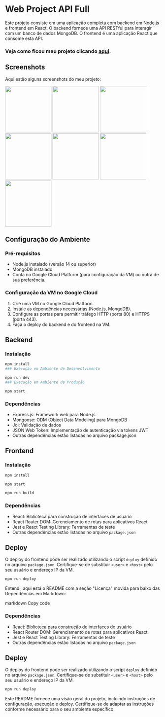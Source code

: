 # Web Project API Full

Este projeto consiste em uma aplicação completa com backend em Node.js e frontend em React. O backend fornece uma API RESTful para interagir com um banco de dados MongoDB. O frontend é uma aplicação React que consome esta API.

### Veja como ficou meu projeto clicando <a href="https://www.maikoncorreaaround.mooo.com" target="_blank">aqui</a>.



## Screenshots

Aqui estão alguns screenshots do meu projeto:

<img src="https://github.com/MaikonCorrea/web_project_api_full/assets/121962633/3a6fbf2a-079f-4a71-87db-994acb469f42" width="150" height="150">

<img src="https://github.com/MaikonCorrea/web_project_api_full/assets/121962633/58eb39aa-3aaa-45f0-8a3b-a2b7f81f4f86" width="150" height="150">

<img src="https://github.com/MaikonCorrea/web_project_api_full/assets/121962633/983fc857-8454-4c2a-8d58-7fc06bba3b4a" width="150" height="150">

<img src="https://github.com/MaikonCorrea/web_project_api_full/assets/121962633/db8239ac-8d02-480d-b2c3-899966816432" width="150" height="150">

<img src="https://github.com/MaikonCorrea/web_project_api_full/assets/121962633/db49a2bf-33b2-4c2c-95e1-e36dd7b07131" width="150" height="150">

<img src="https://github.com/MaikonCorrea/web_project_api_full/assets/121962633/826c6f05-1ec4-4c29-8c84-835714d8084b" width="150" height="150">

<img src="https://github.com/MaikonCorrea/web_project_api_full/assets/121962633/84150343-136a-4725-abc9-6931ba9a4cf8" width="150" height="150">








## Configuração do Ambiente

### Pré-requisitos

- Node.js instalado (versão 14 ou superior)
- MongoDB instalado
- Conta no Google Cloud Platform (para configuração da VM) ou outra de sua preferência.

### Configuração da VM no Google Cloud

1. Crie uma VM no Google Cloud Platform.
2. Instale as dependências necessárias (Node.js, MongoDB).
3. Configure as portas para permitir tráfego HTTP (porta 80) e HTTPS (porta 443).
4. Faça o deploy do backend e do frontend na VM.

## Backend

### Instalação

```bash
npm install
### Execução em Ambiente de Desenvolvimento

npm run dev
### Execução em Ambiente de Produção

npm start

````

### Dependências
- Express.js: Framework web para Node.js
- Mongoose: ODM (Object Data Modeling) para MongoDB
- Joi: Validação de dados
- JSON Web Token: Implementação de autenticação via tokens JWT
- Outras dependências estão listadas no arquivo package.json

## Frontend

### Instalação

```bash
npm install

npm start

npm run build
````


### Dependências

- React: Biblioteca para construção de interfaces de usuário
- React Router DOM: Gerenciamento de rotas para aplicativos React
- Jest e React Testing Library: Ferramentas de teste
- Outras dependências estão listadas no arquivo `package.json`

## Deploy

O deploy do frontend pode ser realizado utilizando o script `deploy` definido no arquivo `package.json`. Certifique-se de substituir `<user>` e `<host>` pelo seu usuário e endereço IP da VM.

```bash
npm run deploy
````


Entendi, aqui está o README com a seção "Licença" movida para baixo das Dependências em Markdown:

markdown
Copy code
### Dependências

- React: Biblioteca para construção de interfaces de usuário
- React Router DOM: Gerenciamento de rotas para aplicativos React
- Jest e React Testing Library: Ferramentas de teste
- Outras dependências estão listadas no arquivo `package.json`

## Deploy

O deploy do frontend pode ser realizado utilizando o script `deploy` definido no arquivo `package.json`. Certifique-se de substituir `<user>` e `<host>` pelo seu usuário e endereço IP da VM.

```bash
npm run deploy

```

Este README fornece uma visão geral do projeto, incluindo instruções de configuração, execução e deploy. Certifique-se de adaptar as instruções conforme necessário para o seu ambiente específico.
